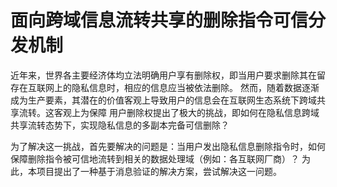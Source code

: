 # 面向跨域信息流转共享的删除指令可信分发机制
近年来，世界各主要经济体均立法明确用户享有删除权，即当用户要求删除其在留存在互联网上的隐私信息时，相应的信息应当被依法删除。
然而，随着数据逐渐成为生产要素，其潜在的价值客观上导致用户的信息会在互联网生态系统下跨域共享流转。这客观上为保障
用户删除权提出了极大的挑战，即如何在隐私信息跨域共享流转态势下，实现隐私信息的多副本完备可信删除？

为了解决这一挑战，首先要解决的问题是：当用户发出隐私信息删除指令时，如何保障删除指令被可信地流转到相关的数据处理域（例如：各互联网厂商）？
为此，本项目提出了一种基于消息验证的解决方案，尝试解决这一问题。
